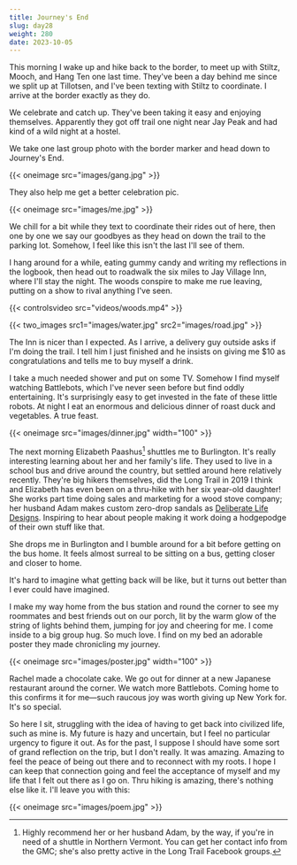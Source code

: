 ```yaml
---
title: Journey's End
slug: day28
weight: 280
date: 2023-10-05
---
```


This morning I wake up and hike back to the border, to meet up with Stiltz, Mooch, and Hang Ten one last time. They've been a day behind me since we split up at Tillotsen, and I've been texting with Stiltz to coordinate. I arrive at the border exactly as they do.

We celebrate and catch up. They've been taking it easy and enjoying themselves. Apparently they got off trail one night near Jay Peak and had kind of a wild night at a hostel.

We take one last group photo with the border marker and head down to Journey's End.

{{< oneimage src="images/gang.jpg" >}}

They also help me get a better celebration pic.

{{< oneimage src="images/me.jpg" >}}

We chill for a bit while they text to coordinate their rides out of here, then one by one we say our goodbyes as they head on down the trail to the parking lot. Somehow, I feel like this isn't the last I'll see of them.

I hang around for a while, eating gummy candy and writing my reflections in the logbook, then head out to roadwalk the six miles to Jay Village Inn, where I'll stay the night. The woods conspire to make me rue leaving, putting on a show to rival anything I've seen.

{{< controlsvideo src="videos/woods.mp4" >}}

{{< two_images src1="images/water.jpg" src2="images/road.jpg" >}}

The Inn is nicer than I expected. As I arrive, a delivery guy outside asks if I'm doing the trail. I tell him I just finished and he insists on giving me $10 as congratulations and tells me to buy myself a drink.

I take a much needed shower and put on some TV. Somehow I find myself watching Battlebots, which I've never seen before but find oddly entertaining. It's surprisingly easy to get invested in the fate of these little robots. At night I eat an enormous and delicious dinner of roast duck and vegetables. A true feast.

{{< oneimage src="images/dinner.jpg" width="100" >}}

The next morning Elizabeth Paashus[^1] shuttles me to Burlington. It's really interesting learning about her and her family's life. They used to live in a school bus and drive around the country, but settled around here relatively recently. They're big hikers themselves, did the Long Trail in 2019 I think and Elizabeth has even been on a thru-hike with her six year-old daughter! She works part time doing sales and marketing for a wood stove company; her husband Adam makes custom zero-drop sandals as [Deliberate Life Designs](https://www.deliberatelifedesigns.com/). Inspiring to hear about people making it work doing a hodgepodge of their own stuff like that.

She drops me in Burlington and I bumble around for a bit before getting on the bus home. It feels almost surreal to be sitting on a bus, getting closer and closer to home.

It's hard to imagine what getting back will be like, but it turns out better than I ever could have imagined.

I make my way home from the bus station and round the corner to see my roommates and best friends out on our porch, lit by the warm glow of the string of lights behind them, jumping for joy and cheering for me. I come inside to a big group hug. So much love. I find on my bed an adorable poster they made chronicling my journey.

{{< oneimage src="images/poster.jpg" width="100" >}}

Rachel made a chocolate cake. We go out for dinner at a new Japanese restaurant around the corner. We watch more Battlebots. Coming home to this confirms it for me—such raucous joy was worth giving up New York for. It's so special.

So here I sit, struggling with the idea of having to get back into civilized life, such as mine is. My future is hazy and uncertain, but I feel no particular urgency to figure it out. As for the past, I suppose I should have some sort of grand reflection on the trip, but I don't really. It was amazing. Amazing to feel the peace of being out there and to reconnect with my roots. I hope I can keep that connection going and feel the acceptance of myself and my life that I felt out there as I go on. Thru hiking is amazing, there's nothing else like it. I'll leave you with this:

{{< oneimage src="images/poem.jpg" >}}


[^1]: Highly recommend her or her husband Adam, by the way, if you're in need of a shuttle in Northern Vermont. You can get her contact info from the GMC; she's also pretty active in the Long Trail Facebook groups.
